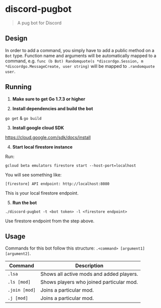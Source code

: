 # discord-pugbot
> A pug bot for Discord

## Design

In order to add a command, you simply have to add a public method on a `Bot` type. Function name and arguments will be automatically mapped to a command, e.g. `func (b Bot) Randomquote(s *discordgo.Session, m *discordgo.MessageCreate, user string)` will be mapped to `.randomquote user`. 

## Running

1. **Make sure to get Go 1.7.3 or higher**

2. **Install dependencies and build the bot**

`go get` & `go build`

3. **Install google cloud SDK**

https://cloud.google.com/sdk/docs/install

4. **Start local firestore instance**

Run:

`gcloud beta emulators firestore start --host-port=localhost`

You will see something like:

`[firestore] API endpoint: http://localhost:8080`

This is your local firestore endpoint.

5. **Run the bot**

`./discord-pugbot -t <bot token> -l <firestore endpoint>`

Use firestore endpoint from the step above.

## Usage
Commands for this bot follow this structure: `.<command> [argument1] [argument2]`.

| Command | Description
|---------|-------------|
| `.lsa` | Shows all active mods and added players. |
| `.ls [mod]` | Shows players who joined particular mod. |
| `.join [mod]` | Joins a particular mod. |
| `.j [mod]` | Joins a particular mod. |
